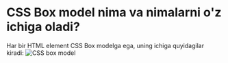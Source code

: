 # CSS Box model nima va nimalarni o'z ichiga oladi?

Har bir HTML element CSS Box modelga ega, uning ichiga quyidagilar kiradi:
![CSS box model](https://miro.medium.com/v2/resize:fit:1400/1*E_YuB8x1B3T3h6PIJ_I9qQ.png)
